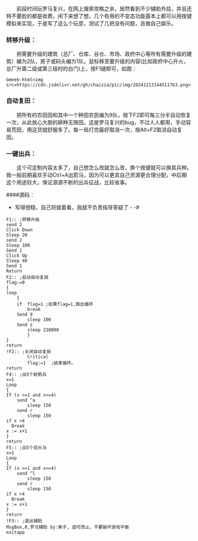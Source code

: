 &emsp;&emsp;前段时间玩罗马复兴，在网上搜索攻略之余，居然看到不少辅助外挂，并且还特不要脸的都是收费。闲下来想了想，几个有用的不变态功能基本上都可以用按键模拟来实现，于是写了这么个玩意，测试了几把没有问题，且做自己娱乐。

### 转移升级：

&emsp;&emsp;把需要升级的建筑（总厂、仓库、谷仓、市场、政府中心等所有需要升级的建筑）编为2队，房子或码头编为1队，鼠标移至要升级的内容(比如政府中心升火，总厂升第二级或第三级时的白门)上，按F1键即可，如图：

`Gmeek-html<img src=https://cdn.jsdelivr.net/gh/chaizia/pic/img/20241213144511763.png>`

### 自动复田：
&emsp;&emsp;把所有的农田田和其中一个种田农民编为9队，按下F2即可每三分半自动恢复一次，从此放心大胆的耕种无限田。这是罗马复兴的bug，不过人人都用，手动容易荒田，用这货就舒服多了。每一局打完最好取消一次，按Alt+F2取消自动复田。

### 一键出兵：
&emsp;&emsp;这个可定制内容太多了，自己想怎么改就怎么改，换个按键就可以换其兵种。我一般前期喜欢手动Ctrl+A出箭马，因为可以更具自己资源更合理分配，中后期这个用途较大，保证源源不断的出兵征战，比较省事。

####源码：

- 写得很糙，自己将就着看，我就不负责指导答疑了 - -#
```
F1:: ;转移升级
send 2
Click Down
Sleep 20
send 2
Sleep 100
Send 1
Click Up
Sleep 40
Send 1
Return
F2:: ;启动自动复田
flag:=0
{
loop
    {
    if  flag=1 ;如果flag=1,跳出循环
        break
    Send 9
        sleep 100
    Send s
        sleep 210000
        }
}
return
!F2:: ;关闭自动复田
        Critical
        flag:=1  ;结束循环。
return
F4:: ;出5个射箭兵
x=1
Loop
{
If (x >=1 and x<=4)
    send ^a
        sleep 150
    send r
        sleep 150
if x >4
  Break
x := x+1
}
return
F5:: ;出5个双头马
x=1
Loop
{
If (x >=1 and x<=4)
    send ^l
        sleep 150
    send r
        sleep 150
if x >4
  Break
x := x+1
}
return
!F3:: ;退出辅助
MsgBox,0,罗马辅助 by:柴子, 适可而止，不要破坏游戏平衡
exitapp
```

<!-- ##{"timestamp":1326248736}## -->